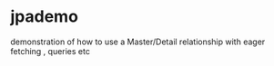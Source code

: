 # jpademo

demonstration of how to use a Master/Detail relationship with eager fetching , queries etc
